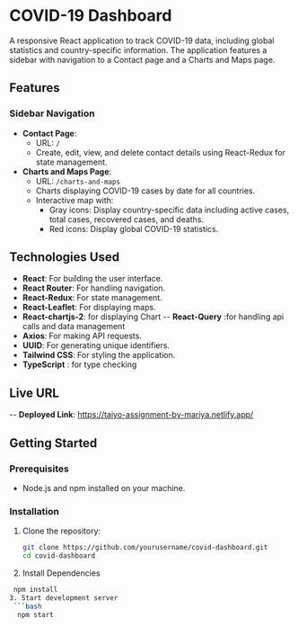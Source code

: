 # COVID-19 Dashboard

A responsive React application to track COVID-19 data, including global statistics and country-specific information. The application features a sidebar with navigation to a Contact page and a Charts and Maps page.

## Features

### Sidebar Navigation
- **Contact Page**: 
  - URL: `/`
  - Create, edit, view, and delete contact details using React-Redux for state management.
- **Charts and Maps Page**:
  - URL: `/charts-and-maps`
  - Charts displaying COVID-19 cases by date for all countries.
  - Interactive map with:
    - Gray icons: Display country-specific data including active cases, total cases, recovered cases, and deaths.
    - Red icons: Display global COVID-19 statistics.

## Technologies Used
- **React**: For building the user interface.
- **React Router**: For handling navigation.
- **React-Redux**: For state management.
- **React-Leaflet**: For displaying maps.
- **React-chartjs-2**: for displaying Chart
-- **React-Query** :for handling api calls and data management 
- **Axios**: For making API requests.
- **UUID**: For generating unique identifiers.
- **Tailwind CSS**: For styling the application.
- **TypeScript** : for type checking

## Live URL
 -- **Deployed Link**: https://taiyo-assignment-by-mariya.netlify.app/

## Getting Started

### Prerequisites
- Node.js and npm installed on your machine.

### Installation
1. Clone the repository:
   ```bash
   git clone https://github.com/yourusername/covid-dashboard.git
   cd covid-dashboard
2. Install Dependencies
  ```bash    
   npm install
3. Start development server
   ```bash
    npm start



